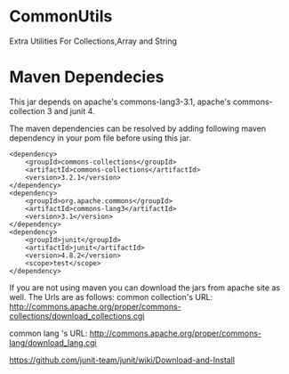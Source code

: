 CommonUtils
===========

Extra Utilities For Collections,Array and String

Maven Dependecies
==================

This jar depends on apache's commons-lang3-3.1, apache's commons-collection 3 and junit 4.

The maven dependencies can be resolved by adding following maven dependency in your pom file before using this jar.

	<dependency>
		<groupId>commons-collections</groupId> 
		<artifactId>commons-collections</artifactId> 
		<version>3.2.1</version>
	</dependency>
	<dependency> 
		<groupId>org.apache.commons</groupId>
		<artifactId>commons-lang3</artifactId>
		<version>3.1</version>
	</dependency>
	<dependency> 
		<groupId>junit</groupId> 
		<artifactId>junit</artifactId> 
		<version>4.8.2</version>
		<scope>test</scope> 
	</dependency>

If you are not using maven you can download the jars from apache site as well. The Urls are as follows:
 common collection's URL:
 http://commons.apache.org/proper/commons-collections/download_collections.cgi
 
 common lang 's URL:
 http://commons.apache.org/proper/commons-lang/download_lang.cgi
 
 https://github.com/junit-team/junit/wiki/Download-and-Install
